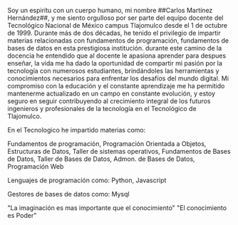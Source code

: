 Soy un espiritu con un cuerpo humano, mi nombre ##Carlos Martínez Hernández##, y me siento orgulloso por ser parte del equipo docente del Tecnológico Nacional de México campus Tlajomulco desde el 1 de octubre de 1999. Durante más de dos décadas, he tenido el privilegio de impartir materias relacionadas con fundamentos de  programación, fundamentos de bases de datos en esta prestigiosa institución. durante este camino de la docencia he entendido que al docente le apasiona aprender para despues enseñar, la vida me ha dado la oportunidad de compartir mi pasión por la tecnología con numerosos estudiantes, brindándoles las herramientas y conocimientos necesarios para enfrentar los desafíos del mundo digital. Mi compromiso con la educación y el constante aprendizaje me ha permitido mantenerme actualizado en un campo en constante evolución, y estoy seguro en seguir contribuyendo al crecimiento integral de los futuros ingenieros y profesionales de la tecnología en el Tecnológico de Tlajomulco.

En el Tecnologico he impartido materias como:

Fundamentos de programación, Programación Orientada a Objetos, Estructuras de Datos, Taller de sistemas operativos, Fundamentos de Bases de Datos, Taller de Bases de Datos, Admon. de Bases de Datos, Programación Web

Lenguajes de programación como: Python, Javascript

Gestores de bases de datos como: Mysql

"La imaginación es mas importante que el conocimiento"
"El conocimiento es Poder"


